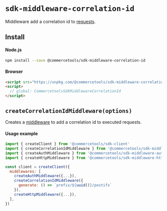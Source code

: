 # `sdk-middleware-correlation-id`

Middleware add a correlation id to [requests](/sdk/Glossary.md#clientrequest).

## Install

#### Node.js

```bash
npm install --save @commercetools/sdk-middleware-correlation-id
```

#### Browser

```html
<script src="https://unpkg.com/@commercetools/sdk-middleware-correlation-id/dist/commercetools-sdk-middleware-correlation-id.umd.min.js"></script>
<script>
  // global: CommercetoolsSdkMiddlewareCorrelationId
</script>
```

## `createCorrelationIdMiddleware(options)`

Creates a [middleware](/sdk/Glossary.md#middleware) to add a correlation id to executed requests.

#### Usage example

```js
import { createClient } from '@commercetools/sdk-client'
import { createCorrelationIdMiddleware } from '@commercetools/sdk-middleware-correlation-id'
import { createAuthMiddleware } from '@commercetools/sdk-middleware-auth'
import { createHttpMiddleware } from '@commercetools/sdk-middleware-http'

const client = createClient({
  middlewares: [
    createAuthMiddleware({...}),
    createCorrelationIdMiddleware({
      generate: () => `prefix/${uuid()}/postifx`
    }),
    createHttpMiddleware({...}),
  ],
})
```
